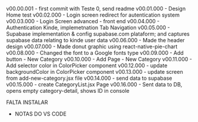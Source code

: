 v00.00.001 - first commit with Teste 0, send readme
v00.01.000 - Design Home test
v00.02.000 - Login screen redirect for autentication system
v00.03.000 - Login Screen advanced - front end
v00.04.000 - Authentication Kinde, implemetnation Tab Navigation
v00.05.000 - Supabase implementation & config supabase.com plataform; and captures supabase data relating to kinde user data
v00.06.000 - Made the header design
v00.07.000 - Made donut graphic using react-native-pie-chart
v00.08.000 - Changed the font to a Google fonts type
v00.09.000 - Add button - New Category
v00.10.000 - Add Page - New Category
v00.11.000 - Add selector color in ColorPicker component
v00.12.000 - update backgroundColor in ColorPicker component
v00.13.000 - update screen from add-new-category.jsx file
v00.14.000 - send data to supabase
v00.15.000 - create CategoryList.jsx Page
v00.16.000 - Sent data to DB, opens empty category-detail, shows ID in console




FALTA INSTALAR
- NOTAS DO VS CODE
